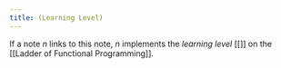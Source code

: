 ```yaml
---
title: (Learning Level)
---
```


If a note $n$ links to this note, $n$ implements the *learning level* [[<Interface Note>]] on the [[Ladder of Functional Programming]].
